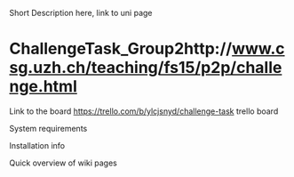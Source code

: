 Short Description here, link to uni page
# ChallengeTask_Group2http://www.csg.uzh.ch/teaching/fs15/p2p/challenge.html

Link to the board
https://trello.com/b/ylcjsnyd/challenge-task trello board

System requirements

Installation info

Quick overview of wiki pages
